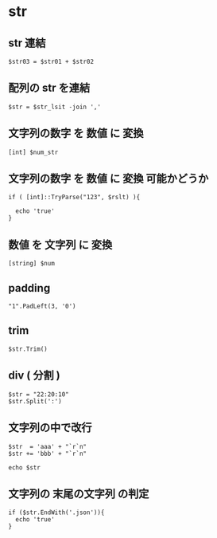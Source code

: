
# str


## str 連結

```
$str03 = $str01 + $str02
```


## 配列の str を連結

```
$str = $str_lsit -join ','
```


## 文字列の数字 を 数値 に 変換

```
[int] $num_str
```


## 文字列の数字 を 数値 に 変換 可能かどうか

```
if ( [int]::TryParse("123", $rslt) ){

  echo 'true'
}
```


## 数値 を 文字列 に 変換

```
[string] $num
```


## padding

```
"1".PadLeft(3, '0')
```


## trim

```
$str.Trim()
```


## div ( 分割 )

```
$str = "22:20:10"
$str.Split(':')
```


## 文字列の中で改行

```
$str  = 'aaa' + "`r`n"
$str += 'bbb' + "`r`n"

echo $str
```


## 文字列の 末尾の文字列 の判定

```
if ($str.EndWith('.json')){
  echo 'true'
}
```



